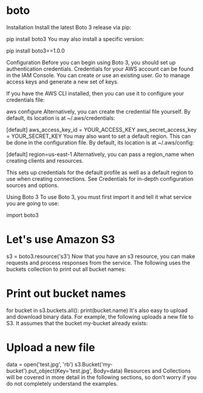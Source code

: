 # boto
Installation
Install the latest Boto 3 release via pip:

pip install boto3
You may also install a specific version:

pip install boto3==1.0.0

Configuration
Before you can begin using Boto 3, you should set up authentication credentials. Credentials for your AWS account can be found in the IAM Console. You can create or use an existing user. Go to manage access keys and generate a new set of keys.

If you have the AWS CLI installed, then you can use it to configure your credentials file:

aws configure
Alternatively, you can create the credential file yourself. By default, its location is at ~/.aws/credentials:

[default]
aws_access_key_id = YOUR_ACCESS_KEY
aws_secret_access_key = YOUR_SECRET_KEY
You may also want to set a default region. This can be done in the configuration file. By default, its location is at ~/.aws/config:

[default]
region=us-east-1
Alternatively, you can pass a region_name when creating clients and resources.

This sets up credentials for the default profile as well as a default region to use when creating connections. See Credentials for in-depth configuration sources and options.

Using Boto 3
To use Boto 3, you must first import it and tell it what service you are going to use:

import boto3

# Let's use Amazon S3
s3 = boto3.resource('s3')
Now that you have an s3 resource, you can make requests and process responses from the service. The following uses the buckets collection to print out all bucket names:

# Print out bucket names
for bucket in s3.buckets.all():
    print(bucket.name)
It's also easy to upload and download binary data. For example, the following uploads a new file to S3. It assumes that the bucket my-bucket already exists:

# Upload a new file
data = open('test.jpg', 'rb')
s3.Bucket('my-bucket').put_object(Key='test.jpg', Body=data)
Resources and Collections will be covered in more detail in the following sections, so don't worry if you do not completely understand the examples.
